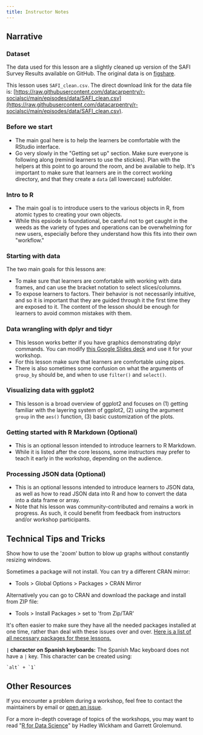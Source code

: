 ```yaml
---
title: Instructor Notes
---
```


## Narrative

### Dataset

The data used for this lesson are a slightly cleaned up version of the
SAFI Survey Results available on GitHub. The original data is on
[figshare](https://figshare.com/articles/dataset/SAFI_Survey_Results/6262019).

This lesson uses `SAFI_clean.csv`. The direct download link for the data file is:
[https://raw.githubusercontent.com/datacarpentry/r-socialsci/main/episodes/data/SAFI_clean.csv](https://raw.githubusercontent.com/datacarpentry/r-socialsci/main/episodes/data/SAFI_clean.csv).

### Before we start

- The main goal here is to help the learners be comfortable with the RStudio
  interface.
- Go very slowly in the "Getting set up" section. Make sure everyone is following
  along (remind learners to use the stickies). Plan with the helpers at this
  point to go around the room, and be available to help. It's important to make
  sure that learners are in the correct working directory, and that they create
  a `data` (all lowercase) subfolder.

### Intro to R

- The main goal is to introduce users to the various objects in R, from atomic types
  to creating your own objects.
- While this epsiode is foundational, be careful not to get caught in the weeds as the
  variety of types and operations can be overwhelming for new users, especially before
  they understand how this fits into their own "workflow."

### Starting with data

The two main goals for this lessons are:

- To make sure that learners are comfortable with working with data frames, and
  can use the bracket notation to select slices/columns.
- To expose learners to factors. Their behavior is not necessarily intuitive,
  and so it is important that they are guided through it the first time they are
  exposed to it. The content of the lesson should be enough for learners to
  avoid common mistakes with them.

### Data wrangling with dplyr and tidyr

- This lesson works better if you have graphics demonstrating dplyr commands.
  You can modify [this Google Slides deck](https://docs.google.com/presentation/d/1A9abypFdFp8urAe9z7GCMjFr4aPeIb8mZAtJA2F7H0w/edit#slide=id.g652714585f_0_114) and use it for your workshop.
- For this lesson make sure that learners are comfortable using pipes.
- There is also sometimes some confusion on what the arguments of `group_by`
  should be, and when to use `filter()` and `select()`.

### Visualizing data with ggplot2

- This lesson is a broad overview of ggplot2 and focuses on (1) getting familiar
  with the layering system of ggplot2, (2) using the argument `group` in the
  `aes()` function, (3) basic customization of the plots.

### Getting started with R Markdown (Optional)

- This is an optional lesson intended to introduce learners to R Markdown.
- While it is listed after the core lessons, some instructors may prefer to teach it early
  in the workshop, depending on the audience.

### Processing JSON data (Optional)

- This is an optional lessons intended to introduce learners to JSON data, as well as how to
  read JSON data into R and how to convert the data into a data frame or array.
- Note that his lesson was community-contributed and remains a work in progress. As such, it could
  benefit from feedback from instructors and/or workshop participants.

## Technical Tips and Tricks

Show how to use the 'zoom' button to blow up graphs without constantly resizing
windows.

Sometimes a package will not install. You can try a different CRAN mirror:

- Tools > Global Options > Packages > CRAN Mirror

Alternatively you can go to CRAN and download the package and install from ZIP
file:

- Tools > Install Packages > set to 'from Zip/TAR'

It's often easier to make sure they have all the needed packages installed at one
time, rather than deal with these issues over and over.
[Here is a list of all necessary packages for these lessons.](https://github.com/datacarpentry/R-ecology-lesson/blob/master/needed_packages.R)

**`|` character on Spanish keyboards:** The Spanish Mac keyboard does not have a `|` key.
This character can be created using:

```
`alt` + `1`
```

## Other Resources

If you encounter a problem during a workshop, feel free to contact the
maintainers by email or [open an
issue](https://github.com/datacarpentry/r-socialsci/issues/new).

For a more in-depth coverage of topics of the workshops, you may want to read "[R for Data Science](http://r4ds.had.co.nz/)" by Hadley Wickham and Garrett Grolemund.


